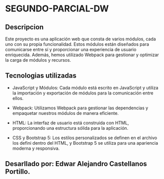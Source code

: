 # SEGUNDO-PARCIAL-DW

## Descripcion

Este proyecto es una aplicación web que consta de varios módulos, cada uno con su propia funcionalidad. Estos módulos están diseñados para comunicarse entre sí y proporcionar una experiencia de usuario enriquecida. Además, hemos utilizado Webpack para gestionar y optimizar la carga de módulos y recursos.

## Tecnologias utilizadas
* JavaScript y Módulos: Cada módulo está escrito en JavaScript y utiliza la importación y exportación de módulos para la comunicación entre ellos.

* Webpack: Utilizamos Webpack para gestionar las dependencias y empaquetar nuestros módulos de manera eficiente.

* HTML: La interfaz de usuario está construida con HTML, proporcionando una estructura sólida para la aplicación.

* CSS y Bootstrap 5: Los estilos personalizados se definen en el archivo los defini dentro del HTML, y Bootstrap 5 se utiliza para una apariencia moderna y responsiva.

## Desarllado por: Edwar Alejandro Castellanos Portillo.

